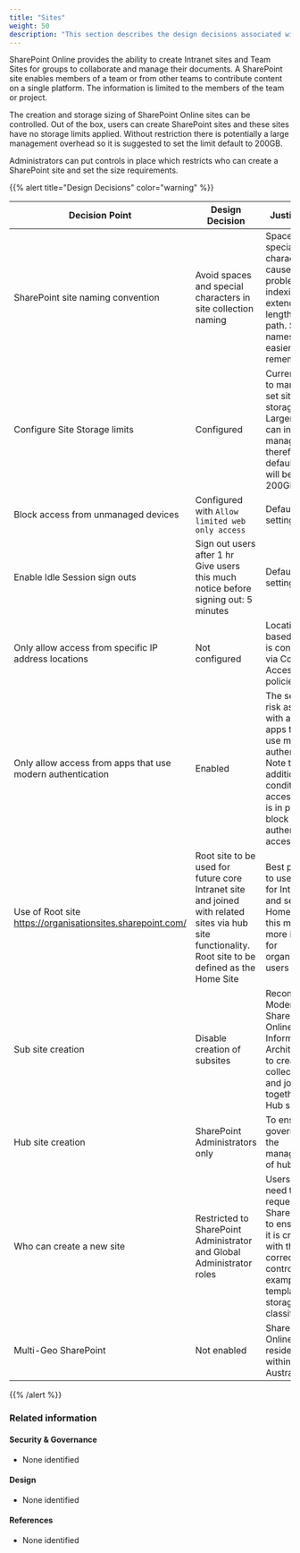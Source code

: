```yaml
---
title: "Sites"
weight: 50
description: "This section describes the design decisions associated with SharePoint Sites for system(s) built using ASD's Blueprint for Secure Cloud."
---
```


SharePoint Online provides the ability to create Intranet sites and Team Sites for groups to collaborate and manage their documents. A SharePoint site enables members of a team or from other teams to contribute content on a single platform. The information is limited to the members of the team or project.

The creation and storage sizing of SharePoint Online sites can be controlled. Out of the box, users can create SharePoint sites and these sites have no storage limits applied. Without restriction there is potentially a large management overhead so it is suggested to set the limit default to 200GB.

Administrators can put controls in place which restricts who can create a SharePoint site and set the size requirements.

{{% alert title="Design Decisions" color="warning" %}}

| Decision Point                                             | Design Decision                                                                                                                                       | Justification                                                                                                                                                       |
|------------------------------------------------------------|-------------------------------------------------------------------------------------------------------------------------------------------------------|---------------------------------------------------------------------------------------------------------------------------------------------------------------------|
| SharePoint site naming convention                          | Avoid spaces and special characters in site collection naming                                                                                         | Spaces and special characters can cause problems with indexing and extend the length of the path. Short names are easier to remember                                |
| Configure Site Storage limits                              | Configured                                                                                                                                            | Currently set to manually set site storage limits. Larger storage can increase management therefore default limit will be set to 200GB.                             |
| Block access from unmanaged devices                        | Configured with `Allow limited web only access`                                                                                                       | Default settings                                                                                                                                                    |
| Enable Idle Session sign outs                              | Sign out users after 1 hr<br>Give users this much notice before signing out: 5 minutes                                                                | Default settings                                                                                                                                                    |
| Only allow access from specific IP address locations       | Not configured                                                                                                                                        | Location based access is controlled via Conditional Access policies                                                                                                 |
| Only allow access from apps that use modern authentication | Enabled                                                                                                                                               | The security risk associated with allowing apps that don’t use modern authentication. Note that additional conditional access policy is in place to block legacy authentication access. |
| Use of Root site https://organisationsites.sharepoint.com/ | Root site to be used for future core Intranet site and joined with related sites via hub site functionality. Root site to be defined as the Home Site | Best practice to use root site for Intranet and set as Home Site as this makes it more intuitive for organisational users                                           |
| Sub site creation                                          | Disable creation of subsites                                                                                                                          | Recommended Modern SharePoint Online Information Architecture is to create site collections and join together as Hub sites                                          |
| Hub site creation                                          | SharePoint Administrators only                                                                                                                        | To ensure governance of the management of hub sites                                                                                                                 |
| Who can create a new site                                  | Restricted to SharePoint Administrator and Global Administrator roles                                                                                 | Users will need to request a new SharePoint site to ensure that it is created with the correct controls, for example template type, storage and classification.     |
| Multi-Geo SharePoint                                       | Not enabled                                                                                                                                           | SharePoint Online Data residency only within Australia                                                                                                              |

{{% /alert %}}

### Related information

#### Security & Governance

* None identified

#### Design

* None identified

#### References

* None identified